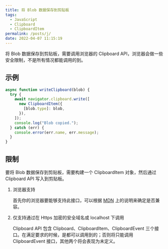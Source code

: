 ```yaml
---
title: 将 Blob 数据保存到剪贴板
tags:
  - JavaScript
  - Clipboard
  - ClipboardItem
permalink: /posts/j/
date: 2022-04-07 11:15:19
---
```


将 Blob 数据保存到剪贴板，需要调用浏览器的 Clipboard API，浏览器会做一些安全限制，不是所有情况都能调用的到。

<!--more-->

## 示例

```js
async function writeClipboard(blob) {
  try {
    await navigator.clipboard.write([
      new ClipboardItem({
        [blob.type]: blob,
      }),
    ]);
    console.log("Blob copied.");
  } catch (err) {
    console.error(err.name, err.message);
  }
}
```

## 限制

要将 Blob 数据保存到剪贴板，需要构建一个 ClipboardItem 对象，然后通过 Clipboard API 写入到剪贴板。

1. 浏览器支持

   首先你的浏览器要能够支持此接口，可以根据 [MDN](https://developer.mozilla.org/zh-CN/docs/Web/API/Clipboard) 上的说明来确定是否兼容。

2. 仅支持通过在 Https 加密的安全域名或 localhost 下调用

   Clipboard API 包含 Clipboard、ClipboardItem、ClipboardEvent 三个接口。在满足要求的时候，是都可以调用到的；否则将只能调用 ClipboardEvent 接口，其他两个将会表现为未定义。
